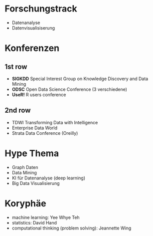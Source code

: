 # Forschungstrack

* Datenanalyse
* Datenvisualisiserung

# Konferenzen

## 1st row  
* **SIGKDD** Special Interest Group on Knowledge Discovery and Data Mining
* **ODSC** Open Data Science Conference (3 verschiedene)
* **UseR!** R users conference

## 2nd row
* TDWI Transforming Data with Intelligence
* Enterprise Data World
* Strata Data Conference (Oreilly)

# Hype Thema
* Graph Daten
* Data Mining 
* KI für Datenanalyse (deep learning)
* Big Data Visualisierung

# Koryphäe
* machine learning: Yee Whye Teh
* statistics: David Hand
* computational thinking (problem solving): Jeannette Wing
